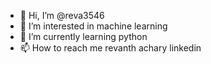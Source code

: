 - 👋 Hi, I’m @reva3546
- 👀 I’m interested in machine learning
- 🌱 I’m currently learning python
- 📫 How to reach me revanth achary linkedin

<!---
reva3546/reva3546 is a ✨ special ✨ repository because its `README.md` (this file) appears on your GitHub profile.
You can click the Preview link to take a look at your changes.
--->
